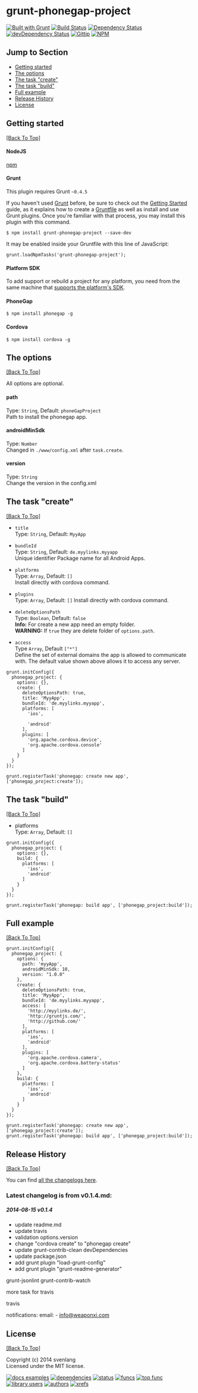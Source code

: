 # grunt-phonegap-project

[![Built with Grunt](https://cdn.gruntjs.com/builtwith.png)](http://gruntjs.com/plugins/) [![Build Status](https://api.travis-ci.org/CoHyper/grunt-phonegap-project.svg?branch=master)](https://travis-ci.org/CoHyper/grunt-phonegap-project) [![Dependency Status](https://david-dm.org/CoHyper/grunt-phonegap-project.png)](https://david-dm.org/CoHyper/grunt-phonegap-project) [![devDependency Status](https://david-dm.org/CoHyper/grunt-phonegap-project/dev-status.png)](https://david-dm.org/CoHyper/grunt-phonegap-project#info=devDependencies) [![Gittip](http://img.shields.io/gittip/CoHyper.png)](https://www.gittip.com/CoHyper/) [![NPM](https://nodei.co/npm/grunt-phonegap-project.png?downloads=true)](https://nodei.co/npm/grunt-phonegap-project/)

## Jump to Section

* [Getting started](#getting-started)
* [The options](#the-options)
* [The task "create"](#the-task-"create")
* [The task "build"](#the-task-"build")
* [Full example](#full-example)
* [Release History](#release-history)
* [License](#license)

## Getting started
[[Back To Top]](#)

#### NodeJS
[npm](http://nodejs.org/)

#### Grunt
This plugin requires Grunt `~0.4.5`

If you haven't used [Grunt](http://gruntjs.com/) before, be sure to check out the [Getting Started](http://gruntjs.com/getting-started) guide, as it explains how to create a [Gruntfile](http://gruntjs.com/sample-gruntfile) as well as install and use Grunt plugins. Once you're familiar with that process, you may install this plugin with this command.

```
$ npm install grunt-phonegap-project --save-dev
```

It may be enabled inside your Gruntfile with this line of JavaScript:
```
grunt.loadNpmTasks('grunt-phonegap-project');
```

#### Platform SDK
To add support or rebuild a project for any platform, you need from the same machine that [supports the platform's SDK](http://docs.phonegap.com/en/edge/guide_cli_index.md.html).

#### PhoneGap
```
$ npm install phonegap -g
```

#### Cordova
```
$ npm install cordova -g
```

## The options
[[Back To Top]](#)

All options are optional.

#### path
Type: `String`, Default: `phoneGapProject`<br />
Path to install the phonegap app.

#### androidMinSdk
Type: `Number`<br />
Changed in `./www/config.xml` after `task.create`.

#### version
Type: `String`<br />
Change the version in the config.xml

## The task "create"
[[Back To Top]](#)

* `title`<br />
Type: `String`, Default: `MyyApp`

* `bundleId`<br />
Type: `String`, Default: `de.myylinks.myyapp`<br />
Unique identifier Package name for all Android Apps.

* `platforms`<br />
Type: `Array`, Default: `[]`<br />
Install directly with cordova command.

* `plugins`<br />
Type: `Array`, Default: `[]`
Install directly with cordova command.

* `deleteOptionsPath`<br />
Type: `Boolean`, Default: `false`<br />
<b>Info:</b> For create a new app need an empty folder.<br />
<b>WARNING:</b> If `true` they are delete folder of `options.path`.

* `access`<br />
Type `Array`, Default `["*"]`<br />
Define the set of external domains the app is allowed to communicate with. The default value shown above allows it to access any server.

```
grunt.initConfig({
  phonegap_project: {
    options: {},
    create: {
      deleteOptionsPath: true,
      title: 'MyyApp',
      bundleId: 'de.myylinks.myyapp',
      platforms: [
        'ios',

        'android'
      ],
      plugins: [
        'org.apache.cordova.device',
        'org.apache.cordova.console'
      ]
    }
  }
});

grunt.registerTask('phonegap: create new app', ['phonegap_project:create']);
```

## The task "build"
[[Back To Top]](#)

* platforms<br />
Type: `Array`, Default: `[]`

```
grunt.initConfig({
  phonegap_project: {
    options: {},
    build: {
      platforms: [
        'ios',
        'android'
      ]
    }
  }
});

grunt.registerTask('phonegap: build app', ['phonegap_project:build']);
```

## Full example
[[Back To Top]](#)

```
grunt.initConfig({
  phonegap_project: {
    options: {
      path: 'myyApp',
      androidMinSdk: 10,
      version: "1.0.0"
    },
    create: {
      deleteOptionsPath: true,
      title: 'MyyApp',
      bundleId: 'de.myylinks.myyapp',
      access: [
        'http://myylinks.de/',
        'http://gruntjs.com/',
        'http://github.com/'
      ],
      platforms: [
        'ios',
        'android'
      ],
      plugins: [
        'org.apache.cordova.camera',
        'org.apache.cordova.battery-status'
      ]
    },
    build: {
      platforms: [
        'ios',
        'android'
      ]
    }
  }
});

grunt.registerTask('phonegap: create new app', ['phonegap_project:create']);
grunt.registerTask('phonegap: build app', ['phonegap_project:build']);
```

## Release History
[[Back To Top]](#)

You can find [all the changelogs here](/docs/changelogs).

### Latest changelog is from v0.1.4.md:

##### 2014-08-15 v0.1.4
* update readme.md
* update travis
* validation options.version
* change "cordova create" to "phonegap create"
* update grunt-contrib-clean devDependencies
* update package.json
* add grunt plugin "load-grunt-config"
* add grunt plugin "grunt-readme-generator"


grunt-jsonlint
grunt-contrib-watch

more task for travis



travis

notifications:
  email:
    - info@weaponxi.com


## License
[[Back To Top]](#)

Copyright (c) 2014 svenlang<br />
Licensed under the MIT license.

[![docs examples](https://sourcegraph.com/api/repos/github.com/CoHyper/grunt-phonegap-project/.badges/docs-examples.png)](https://sourcegraph.com/github.com/CoHyper/grunt-phonegap-project) [![dependencies](https://sourcegraph.com/api/repos/github.com/CoHyper/grunt-phonegap-project/.badges/dependencies.png)](https://sourcegraph.com/github.com/CoHyper/grunt-phonegap-project) [![status](https://sourcegraph.com/api/repos/github.com/CoHyper/grunt-phonegap-project/.badges/status.png)](https://sourcegraph.com/github.com/CoHyper/grunt-phonegap-project) [![funcs](https://sourcegraph.com/api/repos/github.com/CoHyper/grunt-phonegap-project/.badges/funcs.png)](https://sourcegraph.com/github.com/CoHyper/grunt-phonegap-project) [![top func](https://sourcegraph.com/api/repos/github.com/CoHyper/grunt-phonegap-project/.badges/top-func.png)](https://sourcegraph.com/github.com/CoHyper/grunt-phonegap-project) [![library users](https://sourcegraph.com/api/repos/github.com/CoHyper/grunt-phonegap-project/.badges/library-users.png)](https://sourcegraph.com/github.com/CoHyper/grunt-phonegap-project) [![authors](https://sourcegraph.com/api/repos/github.com/CoHyper/grunt-phonegap-project/.badges/authors.png)](https://sourcegraph.com/github.com/CoHyper/grunt-phonegap-project) [![xrefs](https://sourcegraph.com/api/repos/github.com/CoHyper/grunt-phonegap-project/.badges/xrefs.png)](https://sourcegraph.com/github.com/CoHyper/grunt-phonegap-project)

